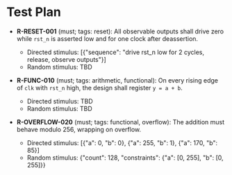 # Test Plan

- **R-RESET-001** (must; tags: reset): All observable outputs shall drive zero while `rst_n` is asserted low and for one clock after deassertion.
  - Directed stimulus: [{"sequence": "drive rst_n low for 2 cycles, release, observe outputs"}]
  - Random stimulus: TBD

- **R-FUNC-010** (must; tags: arithmetic, functional): On every rising edge of `clk` with `rst_n` high, the design shall register `y = a + b`.
  - Directed stimulus: TBD
  - Random stimulus: TBD

- **R-OVERFLOW-020** (must; tags: functional, overflow): The addition must behave modulo 256, wrapping on overflow.
  - Directed stimulus: [{"a": 0, "b": 0}, {"a": 255, "b": 1}, {"a": 170, "b": 85}]
  - Random stimulus: {"count": 128, "constraints": {"a": [0, 255], "b": [0, 255]}}
